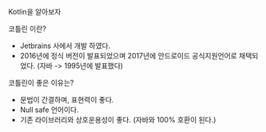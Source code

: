 
Kotlin을 알아보자

코틀린 이란?
- Jetbrains 사에서 개발 하였다.
- 2016년에 정식 버전이 발표되었으며 2017년에 안드로이드 공식지원언어로 채택되었다.
  (자바 -> 1995년에 발표했다)

코틀린이 좋은 이유는?
- 문법이 간결하며, 표현력이 좋다.
- Null safe 언어이다.
- 기존 라이브러리와 상호운용성이 좋다. (자바와 100% 호환이 된다.)
